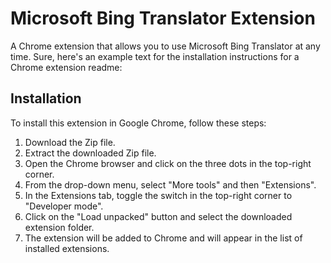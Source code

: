 # Microsoft Bing Translator Extension

A Chrome extension that allows you to use Microsoft Bing Translator at any time.
Sure, here's an example text for the installation instructions for a Chrome extension readme:

## Installation

To install this extension in Google Chrome, follow these steps:

1. Download the Zip file.
2. Extract the downloaded Zip file.
3. Open the Chrome browser and click on the three dots in the top-right corner.
4. From the drop-down menu, select "More tools" and then "Extensions".
5. In the Extensions tab, toggle the switch in the top-right corner to "Developer mode".
6. Click on the "Load unpacked" button and select the downloaded extension folder.
7. The extension will be added to Chrome and will appear in the list of installed extensions.
